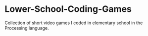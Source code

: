 # Lower-School-Coding-Games
Collection of short video games I coded in elementary school in the Processing language.
